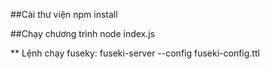 ##Cài thư viện npm install

##Chạy chương trình node index.js

** Lệnh chạy fuseky: fuseki-server --config fuseki-config.ttl
